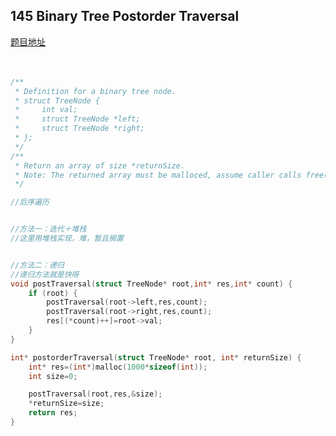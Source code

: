 ## 145  Binary Tree Postorder Traversal
[题目地址](https://leetcode.com/problems/binary-tree-postorder-traversal/description/)
<br>
<br>
<br>

```c
/**
 * Definition for a binary tree node.
 * struct TreeNode {
 *     int val;
 *     struct TreeNode *left;
 *     struct TreeNode *right;
 * };
 */
/**
 * Return an array of size *returnSize.
 * Note: The returned array must be malloced, assume caller calls free().
 */

//后序遍历


//方法一：迭代＋堆栈
//这里用堆栈实现，难，暂且搁置


//方法二：递归
//递归方法就是快呀
void postTraversal(struct TreeNode* root,int* res,int* count) {
    if (root) {
        postTraversal(root->left,res,count);
        postTraversal(root->right,res,count);
        res[(*count)++]=root->val;
    }
}

int* postorderTraversal(struct TreeNode* root, int* returnSize) {
    int* res=(int*)malloc(1000*sizeof(int));
    int size=0;

    postTraversal(root,res,&size);
    *returnSize=size;
    return res;
}
```